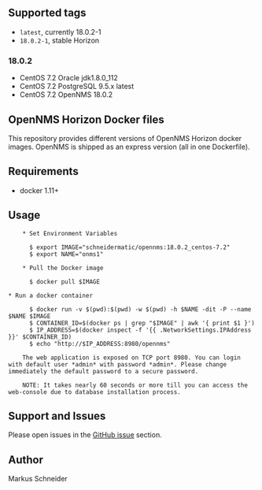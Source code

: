 
## Supported tags

* `latest`, currently 18.0.2-1 
* `18.0.2-1`, stable Horizon

### 18.0.2

* CentOS 7.2 Oracle jdk1.8.0_112
* CentOS 7.2 PostgreSQL 9.5.x latest
* CentOS 7.2 OpenNMS 18.0.2

## OpenNMS Horizon Docker files

This repository provides different versions of OpenNMS Horizon docker images.
OpenNMS is shipped as an express version (all in one Dockerfile).

## Requirements

* docker 1.11+

## Usage

```
    * Set Environment Variables

      $ export IMAGE="schneidermatic/opennms:18.0.2_centos-7.2"
      $ export NAME="onms1"

    * Pull the Docker image  

      $ docker pull $IMAGE

* Run a docker container

      $ docker run -v $(pwd):$(pwd) -w $(pwd) -h $NAME -dit -P --name $NAME $IMAGE
      $ CONTAINER_ID=$(docker ps | grep "$IMAGE" | awk '{ print $1 }')
      $ IP_ADDRESS=$(docker inspect -f '{{ .NetworkSettings.IPAddress }}' $CONTAINER_ID)
      $ echo "http://$IP_ADDRESS:8980/opennms"

    The web application is exposed on TCP port 8980. You can login with default user *admin* with password *admin*. Please change immediately the default password to a secure password.

    NOTE: It takes nearly 60 seconds or more till you can access the web-console due to database installation process.

```

## Support and Issues

Please open issues in the [GitHub issue](https://github.com/schneidermatic/opennms-dockerfiles) section.

## Author
Markus Schneider

